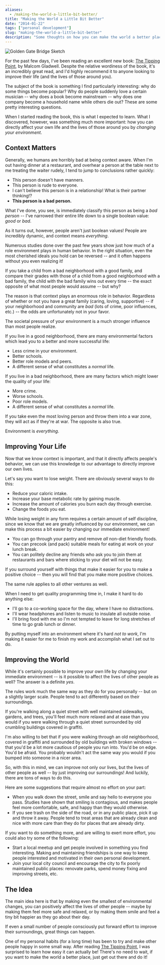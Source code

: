 ```yaml
---
aliases:
  - /making-the-world-a-little-bit-better/
title: "Making the World a Little Bit Better"
date: "2014-01-22"
tags: ["personal development"]
slug: "making-the-world-a-little-bit-better"
description: "Some thoughts on how you can make the world a better place by improving your immediate environment."
---
```



![Golden Gate Bridge Sketch][]


For the past few days, I've been reading an excellent new book: [The Tipping
Point][], by Malcom Gladwell.  Despite the relative wordiness of the book, it's
an incredibly great read, and I'd highly recommend it to anyone looking to
improve their life (and the lives of those around you).

The subject of the book is something I find particularly interesting: why do
some things become popular?  Why do people suddenly love a certain musician --
why does a book become mainstream -- why does one company become a household
name while others die out?  These are some pretty interesting questions.

When I started reading the book, this is what I expected to learn.  What I
discovered, however, was something much more important: how you can directly
affect your own life and the lives of those around you by *changing your
environment*.


## Context Matters

Generally, we humans are horribly bad at being context aware.  When I'm out
having dinner at a restaurant, and overhear a person at the table next to me
treating the waiter rudely, I tend to jump to conclusions rather quickly:

- This person doesn't have manners.
- This person is rude to everyone.
- I can't believe this person is in a relationship!  What is their partner
  thinking!?
- **This person is a bad person.**

What I've done, you see, is immediately classify this person as being a *bad
person* -- I've narrowed their entire life down to a single boolean value:
*good* or *bad*.

As it turns out, however, people aren't just boolean values!  People are
incredibly dynamic, and context means *everything*.

Numerous studies done over the past few years show just how much of a role
environment plays in human behavior.  In the right situation, even the most
cherished ideals you hold can be reversed -- and it often happens without you
even realizing it!

If you take a child from a bad neighborhood with a good family, and compare
their grades with those of a child from a good neighborhood with a bad family,
the child with the bad family wins out every time -- the exact opposite of what
most people would assume -- but why?

The reason is that context plays an enormous role in behavior.  Regardless of
whether or not you have a great family (caring, loving, supportive) -- if your
neighborhood and community are *bad* (lots of crime, poor influences, etc.) --
the odds are unfortunately not in your favor.

The societal pressure of your environment is a much stronger influence than most
people realize.

If you live in a good neighborhood, there are many environmental factors which
lead you to a better and more successful life:

- Less crime in your environment.
- Better schools.
- Better role models and peers.
- A different sense of what constitutes a *normal* life.

If you live in a bad neighborhood, there are many factors which might lower the
quality of your life:

- More crime.
- Worse schools.
- Poor role models.
- A different sense of what constitutes a *normal* life.

If you take even the most loving person and throw them into a war zone, they will
act as if they're at war.  The opposite is also true.

Environment is *everything*.


## Improving Your Life

Now that we know context is important, and that it directly affects people's
behavior, we can use this knowledge to our advantage to directly improve our
own lives.

Let's say you want to lose weight.  There are obviously several ways to do this:

- Reduce your caloric intake.
- Increase your base metabolic rate by gaining muscle.
- Increase the amount of calories you burn each day through exercise.
- Change the foods you eat.

While losing weight in any form requires a certain amount of self discipline,
since we know that we are greatly influenced by our environment, we can make
this process a bit easier by changing our immediate environment!

- You can go through your pantry and remove *all* non-diet friendly foods.
- You can precook (and pack) suitable meals for eating at work on your lunch
  break.
- You can politely decline any friends who ask you to join them at restaurants
  and bars where sticking to your diet will not be easy.

If you surround yourself with things that make it easier for you to make a
positive choice -- then you will find that you make more positive choices.

The same rule applies to all other ventures as well.

When I need to get quality programming time in, I make it hard to do anything
else:

- I'll go to a co-working space for the day, where I have no distractions.
- I'll wear headphones and listen to music to insulate all outside noise.
- I'll bring food with me so I'm not tempted to leave for long stretches of
  time to go grab lunch or dinner.

By putting myself into an environment where it's hard *not to work*, I'm making
it easier for me to finish my work and accomplish what I set out to do.


## Improving the World

While it's certainly possible to improve your own life by changing your
immediate environment -- is it possible to affect the lives of other people as
well?  The answer is a definite *yes*.

The rules work much the same way as they do for you personally -- but on a
slightly larger scale.  People tend to act differently based on their
surroundings.

If you're walking along a quiet street with well maintained sidewalks, gardens,
and trees, you'll feel much more relaxed and at ease than you would if you were
walking through a quiet street surrounded by old crumbling buildings covered in
graffiti.

I'm also willing to bet that if you were walking through an old neighborhood,
covered in graffiti and surrounded by old buildings with broken windows -- that
you'd be a lot more cautious of people you run into.  You'd be on edge.  You'd
be afraid.  You probably wouldn't act the same way you would if you bumped into
someone in a nicer area.

So, with this in mind, we can improve not only our lives, but the lives of other
people as well -- by just improving our surroundings!  And luckily, there are
tons of ways to do this.

Here are some suggestions that require almost no effort on your part:

- When you walk down the street, smile and say hello to everyone you pass.
  Studies have shown that smiling is contagious, and makes people feel more
  comfortable, safe, and happy than they would otherwise.
- If you see trash on the side of the road, or in any public place, pick it up
  and throw it away.  People tend to treat areas that are already clean and nice
  with more care than they do for places that are already dirty.

If you want to do something more, and are willing to exert more effort, you
could also try some of the following:

- Start a local meetup and get people involved in something you find
  interesting.  Making and maintaining friendships is one way to keep people
  interested and motivated in their own personal development.
- Join your local city council and encourage the city to fix poorly maintained
  public places: renovate parks, spend money fixing and improving streets, etc.


## The Idea

The main idea here is that by making even the smallest of environmental changes,
you can positively affect the lives of other people --  maybe by making them feel
more safe and relaxed, or by making them smile and feel a tiny bit happier as
they go about their day.

If even a small number of people consciously put forward effort to improve their
surroundings, great things can happen.


One of my personal habits (for a long time) has been to try and make other
people happy in some small way.  After reading [The Tipping Point][], I was
surprised to learn how easy it can actually be! There's no need to wait, if you
want to make the world a better place, just get out there and do it!


  [Golden Gate Bridge Sketch]: /static/images/2014/golden-gate-bridge-sketch.jpg "Golden Gate Bridge Sketch"
  [The Tipping Point]: http://www.amazon.com/gp/product/0316316962/ref=as_li_ss_tl?ie=UTF8&camp=1789&creative=390957&creativeASIN=0316316962&linkCode=as2&tag=rdegges-20 "The Tipping Point"
